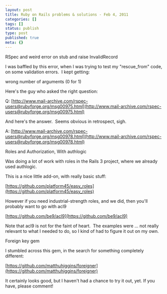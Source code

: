 ```yaml
---
layout: post
title: Ruby on Rails problems & solutions - Feb 4, 2011
categories: []
tags: []
status: publish
type: post
published: true
meta: {}
---
```


RSpec and weird error on stub and raise InvalidRecord

I was baffled by this error, when I was trying to test my "rescue_from" code, on some validation errors.  I kept getting:

wrong number of arguments (0 for 1)

Here's the guy who asked the right question:

Q: 
[http://www.mail-archive.com/rspec-users@rubyforge.org/msg00975.html](http://www.mail-archive.com/rspec-users@rubyforge.org/msg00975.html)



And here's the answer.  Seems obvious in retrospect, sigh.

A: 
[http://www.mail-archive.com/rspec-users@rubyforge.org/msg00978.html](http://www.mail-archive.com/rspec-users@rubyforge.org/msg00978.html)



Roles and Authorization, With authlogic



Was doing a lot of work with roles in the Rails 3 project, where we already used authlogic.



This is a nice little add-on, with really basic stuff:

[https://github.com/platform45/easy_roles](https://github.com/platform45/easy_roles)



However if you need industrial-strength roles, and we did, then you'll probably want to go with acl9

[https://github.com/be9/acl9](https://github.com/be9/acl9)



Note that acl9 is not for the faint of heart.  The examples were ... not really relevant to what I needed to do, so I kind of had to figure it out on my own.

Foreign key gem



I stumbled across this gem, in the search for something completely different:

[https://github.com/matthuhiggins/foreigner](https://github.com/matthuhiggins/foreigner)

It certainly looks good, but I haven't had a chance to try it out, yet. If you have, please comment!
